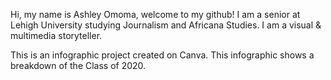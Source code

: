 Hi, my name is Ashley Omoma, welcome to my github! I am a senior at Lehigh University studying Journalism and Africana Studies. I am a visual & multimedia storyteller. 

This is an infographic project created on Canva. This infographic shows a breakdown of the Class of 2020.

